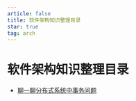 ```yaml
---
article: false
title: 软件架构知识整理目录
star: true
tag: arch
---
```


# 软件架构知识整理目录


- [聊一聊分布式系统中事务问题](./聊一聊分布式系统中事务问题.md)
